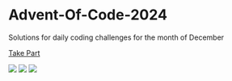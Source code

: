 # Advent-Of-Code-2024

Solutions for daily coding challenges for the month of December

[Take Part](https://adventofcode.com/2024)

![](https://img.shields.io/badge/day%20📅-5-blue)
![](https://img.shields.io/badge/stars%20⭐-10-yellow)
![](https://img.shields.io/badge/days%20completed-5-red)
